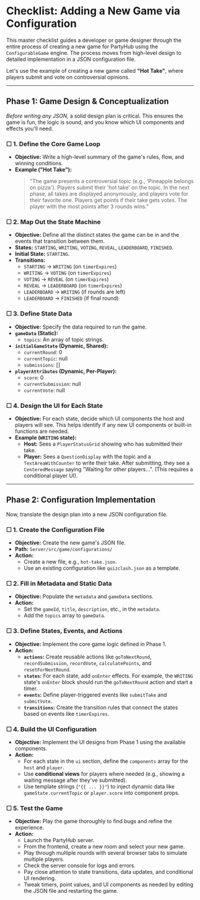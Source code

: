 # Checklist: Adding a New Game via Configuration

This master checklist guides a developer or game designer through the entire process of creating a new game for PartyHub using the `ConfigurableGame` engine. The process moves from high-level design to detailed implementation in a JSON configuration file.

Let's use the example of creating a new game called **"Hot Take"**, where players submit and vote on controversial opinions.

---

## Phase 1: Game Design & Conceptualization

*Before writing any JSON*, a solid design plan is critical. This ensures the game is fun, the logic is sound, and you know which UI components and effects you'll need.

### ☐ 1. Define the Core Game Loop

-   **Objective:** Write a high-level summary of the game's rules, flow, and winning conditions.
-   **Example ("Hot Take"):**
    > "The game presents a controversial topic (e.g., 'Pineapple belongs on pizza'). Players submit their 'hot take' on the topic. In the next phase, all takes are displayed anonymously, and players vote for their favorite one. Players get points if their take gets votes. The player with the most points after 3 rounds wins."

### ☐ 2. Map Out the State Machine

-   **Objective:** Define all the distinct states the game can be in and the events that transition between them.
-   **States:** `STARTING`, `WRITING`, `VOTING`, `REVEAL`, `LEADERBOARD`, `FINISHED`.
-   **Initial State:** `STARTING`.
-   **Transitions:**
    -   `STARTING` -> `WRITING` (on `timerExpires`)
    -   `WRITING` -> `VOTING` (on `timerExpires`)
    -   `VOTING` -> `REVEAL` (on `timerExpires`)
    -   `REVEAL` -> `LEADERBOARD` (on `timerExpires`)
    -   `LEADERBOARD` -> `WRITING` (if rounds are left)
    -   `LEADERBOARD` -> `FINISHED` (if final round)

### ☐ 3. Define State Data

-   **Objective:** Specify the data required to run the game.
-   **`gameData` (Static):**
    -   `topics`: An array of topic strings.
-   **`initialGameState` (Dynamic, Shared):**
    -   `currentRound`: 0
    -   `currentTopic`: null
    -   `submissions`: []
-   **`playerAttributes` (Dynamic, Per-Player):**
    -   `score`: 0
    -   `currentSubmission`: null
    -   `currentVote`: null

### ☐ 4. Design the UI for Each State

-   **Objective:** For each state, decide which UI components the host and players will see. This helps identify if any new UI components or built-in functions are needed.
-   **Example (`WRITING` state):**
    -   **Host:** Sees a `PlayerStatusGrid` showing who has submitted their take.
    -   **Player:** Sees a `QuestionDisplay` with the topic and a `TextAreaWithCounter` to write their take. After submitting, they see a `CenteredMessage` saying "Waiting for other players...". (This requires a conditional player UI).

---

## Phase 2: Configuration Implementation

Now, translate the design plan into a new JSON configuration file.

### ☐ 1. Create the Configuration File

-   **Objective:** Create the new game's JSON file.
-   **Path:** `Server/src/game/configurations/`
-   **Action:**
    -   Create a new file, e.g., `hot-take.json`.
    -   Use an existing configuration like `quizclash.json` as a template.

### ☐ 2. Fill in Metadata and Static Data

-   **Objective:** Populate the `metadata` and `gameData` sections.
-   **Action:**
    -   Set the `gameId`, `title`, `description`, etc., in the `metadata`.
    -   Add the `topics` array to `gameData`.

### ☐ 3. Define States, Events, and Actions

-   **Objective:** Implement the core game logic defined in Phase 1.
-   **Action:**
    -   **`actions`:** Create reusable actions like `goToNextRound`, `recordSubmission`, `recordVote`, `calculatePoints`, and `resetForNextRound`.
    -   **`states`:** For each state, add `onEnter` effects. For example, the `WRITING` state's `onEnter` block should run the `goToNextRound` action and start a timer.
    -   **`events`:** Define player-triggered events like `submitTake` and `submitVote`.
    -   **`transitions`:** Create the transition rules that connect the states based on events like `timerExpires`.

### ☐ 4. Build the UI Configuration

-   **Objective:** Implement the UI designs from Phase 1 using the available components.
-   **Action:**
    -   For each state in the `ui` section, define the `components` array for the `host` and `player`.
    -   Use **conditional views** for players where needed (e.g., showing a waiting message after they've submitted).
    -   Use template strings (`"{{ ... }}"`) to inject dynamic data like `gameState.currentTopic` or `player.score` into component props.

### ☐ 5. Test the Game

-   **Objective:** Play the game thoroughly to find bugs and refine the experience.
-   **Action:**
    -   Launch the PartyHub server.
    -   From the frontend, create a new room and select your new game.
    -   Play through multiple rounds with several browser tabs to simulate multiple players.
    -   Check the server console for logs and errors.
    -   Pay close attention to state transitions, data updates, and conditional UI rendering.
    -   Tweak timers, point values, and UI components as needed by editing the JSON file and restarting the game.
